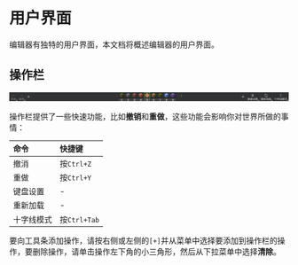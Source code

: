 # 用户界面
编辑器有独特的用户界面，本文档将概述编辑器的用户界面。

## 操作栏
![操作栏](../../assets/editor-actionbar.png)

操作栏提供了一些快速功能，比如**撤销**和**重做**，这些功能会影响你对世界所做的事情：

| 命令 | 快捷键 |
|:-------|:-------|
| 撤消 | 按`Ctrl+Z` |
| 重做 | 按`Ctrl+Y` |
| 键盘设置 | - |
| 重新加载 | - |
| 十字线模式 | 按`Ctrl+Tab` |


要向工具条添加操作，请按右侧或左侧的`[+]`并从菜单中选择要添加到操作栏的操作，要删除操作，请单击操作左下角的小三角形，然后从下拉菜单中选择**清除**。


